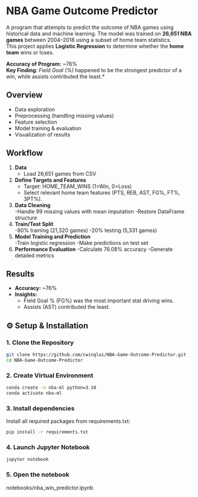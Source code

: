 # NBA Game Outcome Predictor

A program that attempts to predict the outcome of NBA games using historical data and machine learning.
The model was trained on **26,651 NBA games** between 2004–2018 using a subset of home team statistics.  
This project applies **Logistic Regression** to determine whether the **home team** wins or loses.

**Accuracy of Program:** ~76%  
**Key Finding**: *Field Goal (%)* happened to be the strongest predictor of a win, while assists contributed the least.*

## Overview
- Data exploration  
- Preprocessing (handling missing values)  
- Feature selection  
- Model training & evaluation  
- Visualization of results

## Workflow
1. **Data**  
   - Load 26,651 games from CSV  
2. **Define Targets and Features**  
   - Target: HOME_TEAM_WINS (1=Win, 0=Loss)
   - Select relevant home team features (PTS, REB, AST, FG%, FT%, 3PT%).  
3. **Data Cleaning**  
  -Handle 99 missing values with mean imputation
  -Restore DataFrame structure
4. **Train/Test Split**  
  -80% training (21,320 games)
  -20% testing (5,331 games)
5. **Model Training and Prediction**  
  -Train logistic regression
  -Make predictions on test set
6. **Performance Evaluation**
   -Calculate 76.08% accuracy
  -Generate detailed metrics

## Results
- **Accuracy:** ~76%  
- **Insights:**  
  - Field Goal % (FG%) was the most important stat driving wins.  
  - Assists (AST) contributed the least.

## ⚙️ Setup & Installation

### 1. Clone the Repository
```bash
git clone https://github.com/cwinglai/NBA-Game-Outcome-Predictor.git
cd NBA-Game-Outcome-Predictor
```
### 2. Create Virtual Environment
```bash
conda create -n nba-ml python=3.10
conda activate nba-ml
```
### 3. Install dependencies
Install all required packages from requirements.txt:
```bash
pip install -r requirements.txt
```
### 4. Launch Jupyter Notebook
```bash
jupyter notebook
```
### 5. Open the notebook
notebooks/nba_win_predictor.ipynb
